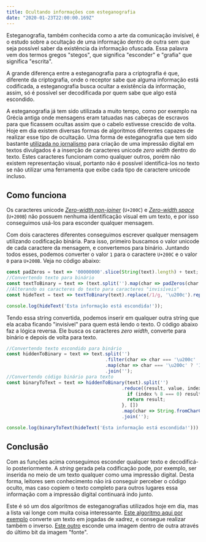```yaml
---
title: Ocultando informações com esteganografia
date: "2020-01-23T22:00:00.169Z"
---
```


Esteganografia, também conhecida como a arte da comunicação invisível, é o estudo sobre a ocultação de uma informação dentro de outra sem que seja possível saber da existência da informação ofuscada. Essa palavra vem dos termos gregos "stegos", que significa "esconder" e "grafia" que significa "escrita".

A grande diferença entre a esteganografia para a criptografia é que, diferente da criptografia, onde o receptor sabe que alguma informação está codificada, a esteganografia busca ocultar a existência da informação, assim, só é possível ser decodificada por quem sabe que algo está escondido.

A esteganografia já tem sido utilizada a muito tempo, como por exemplo na Grécia antiga onde mensagens eram tatuadas nas cabeças de escravos para que ficassem ocultas assim que o cabelo estivesse crescido de volta. Hoje em dia existem diversas formas de algoritmos diferentes capazes de realizar esse tipo de ocultação. Uma forma de esteganografia que tem sido bastante [utilizada no jornalismo](https://www.zachaysan.com/writing/2017-12-30-zero-width-characters) para criação de uma impressão digital em textos divulgados é a inserção de caracteres unicode _zero width_ dentro do texto. Estes caracteres funcionam como qualquer outros, porém não existem representação visual, portanto não é possível identificá-los no texto se não utilizar uma ferramenta que exibe cada tipo de caractere unicode incluso.

## Como funciona

Os caracteres unicode _[Zero-width non-joiner](https://en.wikipedia.org/wiki/Zero-width_non-joiner)_ (`U+200C`) e _[Zero-width space](https://en.wikipedia.org/wiki/Zero-width_space)_ (`U+200B`) não possuem nenhuma identificação visual em um texto, e por isso conseguimos usá-los para esconder qualquer mensagem.

Com dois caracteres diferentes conseguimos escrever qualquer mensagem utilizando codificação binária. Para isso, primeiro buscamos o valor unicode de cada caractere da mensagem, e convertemos para binário. Juntando todos esses, podemos converter o valor `1` para o caractere `U+200C` e o valor `0` para `U+200B`. Veja no código abaixo:

```js
const padZeros = text => '00000000'.slice(String(text).length) + text;
//Convertendo texto para binário
const textToBinary = text => (text.split('').map(char => padZeros(char.charCodeAt(0).toString(2))).join(''));
//Alterando os caracteres do texto para caracteres "invisíveis"
const hideText = text => textToBinary(text).replace(/1/g, '\u200c').replace(/0/g, '\u200b');

console.log(hideText('Esta informação está escondida!'));
```

Tendo essa string convertida, podemos inserir em qualquer outra string que ela acaba ficando "invisível" para quem está lendo o texto.
O código abaixo faz a lógica reversa. Ele busca os caracteres _zero width_, converte para binário e depois de volta para texto.

```js
//Convertendo texto escondido para binário
const hiddenToBinary = text => text.split('')
                                    .filter(char => char === '\u200c' || char === '\u200b')
                                    .map(char => char === '\u200c' ? '1' : '0')
                                    .join('');
//Convertendo código binário para texto
const binaryToText = text => hiddenToBinary(text).split('')
                                          .reduce((result, value, index, array) => {
                                            if (index % 8 === 0) result.push(array.slice(index, index + 8));
                                            return result;
                                          }, [])
                                          .map(char => String.fromCharCode(parseInt(char.join(''), 2)))
                                          .join('');

console.log(binaryToText(hideText('Esta informação está escondida!')));
```

## Conclusão

Com as funções acima conseguimos esconder qualquer texto e decodificá-lo posteriormente. A _string_ gerada pela codificação pode, por exemplo, ser inserida no meio de um texto qualquer como uma impressão digital. Desta forma, leitores sem conhecimento não irá conseguir perceber o código oculto, mas caso copiem o texto completo para outros lugares essa informação com a impressão digital continuará indo junto.

Este é só um dos algoritmos de esteganografias utilizados hoje em dia, mas a lista vai longe com muita coisa interessante. [Este algoritmo aqui por exemplo](https://incoherency.co.uk/chess-steg/) converte um texto em jogadas de xadrez, e consegue realizar também o inverso. [Este outro](https://incoherency.co.uk/image-steganography/) esconde uma imagem dentro de outra através do último bit da imagem "fonte".